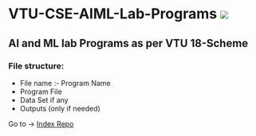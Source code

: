 # VTU-CSE-AIML-Lab-Programs <a href="https://hits.seeyoufarm.com"><img src="https://hits.seeyoufarm.com/api/count/incr/badge.svg?url=https%3A%2F%2Fgithub.com%2FSANJAY-NT%2FVTU-CSE-AIML-Lab-Programs&count_bg=%2379C83D&title_bg=%23555555&icon=&icon_color=%23E7E7E7&title=Visits&edge_flat=false"/></a>

## AI and ML lab Programs as per VTU 18-Scheme 

### File structure:
- File name :- Program Name
- Program File
- Data Set if any
- Outputs (only if needed)


Go to -> [Index Repo](https://github.com/SANJAY-NT/VTU-Resources)
